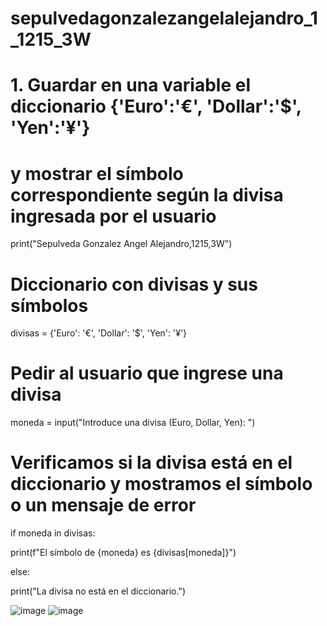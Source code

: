 # sepulvedagonzalezangelalejandro_1_1215_3W

# 1. Guardar en una variable el diccionario {'Euro':'€', 'Dollar':'$', 'Yen':'¥'} 

# y mostrar el símbolo correspondiente según la divisa ingresada por el usuario

print("Sepulveda Gonzalez Angel Alejandro,1215,3W")

# Diccionario con divisas y sus símbolos

divisas = {'Euro': '€', 'Dollar': '$', 'Yen': '¥'}

# Pedir al usuario que ingrese una divisa

moneda = input("Introduce una divisa (Euro, Dollar, Yen): ")

# Verificamos si la divisa está en el diccionario y mostramos el símbolo o un mensaje de error

if moneda in divisas:

  print(f"El símbolo de {moneda} es {divisas[moneda]}")

else:

  print("La divisa no está en el diccionario.")

![image](https://github.com/user-attachments/assets/9b60040a-f42a-458b-9b99-85488f61eb5d)
![image](https://github.com/user-attachments/assets/b27a71c5-695d-4ad9-9779-c792355cf319)
